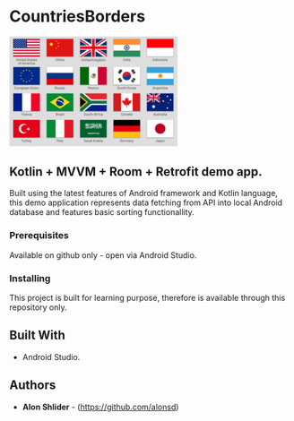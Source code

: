 # CountriesBorders

<img src="https://github.com/alonsd/CountriesBorders/blob/master/Countries_Logo.png" width="300"/> 

## Kotlin + MVVM + Room + Retrofit demo app. 

Built using the latest features of Android framework and Kotlin language, this demo application represents data fetching from API into local Android database and features basic sorting functionallity. 

### Prerequisites
Available on github only - open via Android Studio. 

### Installing
This project is built for learning purpose, therefore is available through this repository only.

## Built With

- Android Studio.

## Authors

* **Alon Shlider** - (https://github.com/alonsd)
